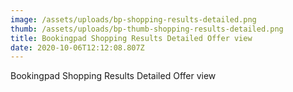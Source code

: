 ```yaml
---
image: /assets/uploads/bp-shopping-results-detailed.png
thumb: /assets/uploads/bp-thumb-shopping-results-detailed.png
title: Bookingpad Shopping Results Detailed Offer view
date: 2020-10-06T12:12:08.807Z
---
```

Bookingpad Shopping Results Detailed Offer view